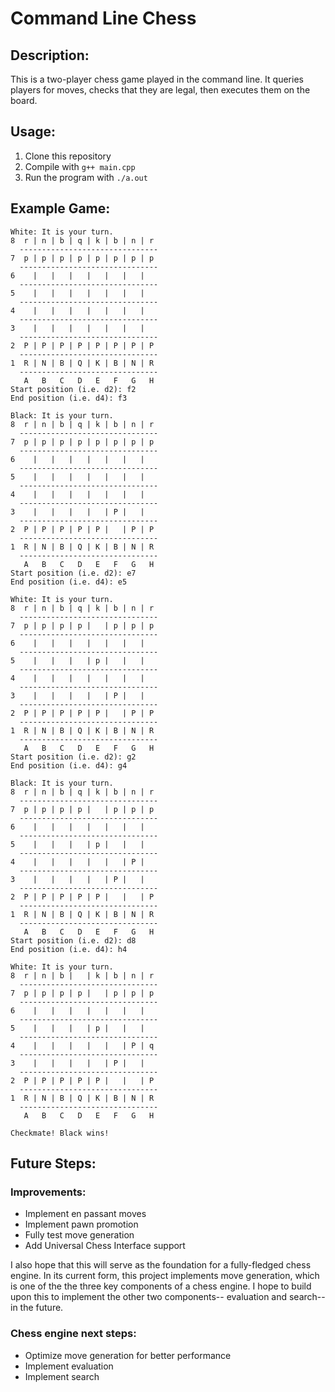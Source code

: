 # Command Line Chess

## Description:

This is a two-player chess game played in the command line. It queries players for moves, checks that they are legal, then executes them on the board.

## Usage:

1. Clone this repository
2. Compile with `g++ main.cpp`
3. Run the program with `./a.out`

## Example Game:

```
White: It is your turn.
8  r | n | b | q | k | b | n | r
  -------------------------------
7  p | p | p | p | p | p | p | p
  -------------------------------
6    |   |   |   |   |   |   |
  -------------------------------
5    |   |   |   |   |   |   |
  -------------------------------
4    |   |   |   |   |   |   |
  -------------------------------
3    |   |   |   |   |   |   |
  -------------------------------
2  P | P | P | P | P | P | P | P
  -------------------------------
1  R | N | B | Q | K | B | N | R
  -------------------------------
   A   B   C   D   E   F   G   H
Start position (i.e. d2): f2
End position (i.e. d4): f3

Black: It is your turn.
8  r | n | b | q | k | b | n | r
  -------------------------------
7  p | p | p | p | p | p | p | p
  -------------------------------
6    |   |   |   |   |   |   |
  -------------------------------
5    |   |   |   |   |   |   |
  -------------------------------
4    |   |   |   |   |   |   |
  -------------------------------
3    |   |   |   |   | P |   |
  -------------------------------
2  P | P | P | P | P |   | P | P
  -------------------------------
1  R | N | B | Q | K | B | N | R
  -------------------------------
   A   B   C   D   E   F   G   H
Start position (i.e. d2): e7
End position (i.e. d4): e5

White: It is your turn.
8  r | n | b | q | k | b | n | r
  -------------------------------
7  p | p | p | p |   | p | p | p
  -------------------------------
6    |   |   |   |   |   |   |
  -------------------------------
5    |   |   |   | p |   |   |
  -------------------------------
4    |   |   |   |   |   |   |
  -------------------------------
3    |   |   |   |   | P |   |
  -------------------------------
2  P | P | P | P | P |   | P | P
  -------------------------------
1  R | N | B | Q | K | B | N | R
  -------------------------------
   A   B   C   D   E   F   G   H
Start position (i.e. d2): g2
End position (i.e. d4): g4

Black: It is your turn.
8  r | n | b | q | k | b | n | r
  -------------------------------
7  p | p | p | p |   | p | p | p
  -------------------------------
6    |   |   |   |   |   |   |
  -------------------------------
5    |   |   |   | p |   |   |
  -------------------------------
4    |   |   |   |   |   | P |
  -------------------------------
3    |   |   |   |   | P |   |
  -------------------------------
2  P | P | P | P | P |   |   | P
  -------------------------------
1  R | N | B | Q | K | B | N | R
  -------------------------------
   A   B   C   D   E   F   G   H
Start position (i.e. d2): d8
End position (i.e. d4): h4

White: It is your turn.
8  r | n | b |   | k | b | n | r
  -------------------------------
7  p | p | p | p |   | p | p | p
  -------------------------------
6    |   |   |   |   |   |   |
  -------------------------------
5    |   |   |   | p |   |   |
  -------------------------------
4    |   |   |   |   |   | P | q
  -------------------------------
3    |   |   |   |   | P |   |
  -------------------------------
2  P | P | P | P | P |   |   | P
  -------------------------------
1  R | N | B | Q | K | B | N | R
  -------------------------------
   A   B   C   D   E   F   G   H

Checkmate! Black wins!
```

## Future Steps:

### Improvements:

- Implement en passant moves
- Implement pawn promotion
- Fully test move generation
- Add Universal Chess Interface support

I also hope that this will serve as the foundation for a fully-fledged chess engine. In its current form, this project implements move generation, which is one of the the three key components of a chess engine. I hope to build upon this to implement the other two components-- evaluation and search-- in the future.

### Chess engine next steps:

- Optimize move generation for better performance
- Implement evaluation
- Implement search
